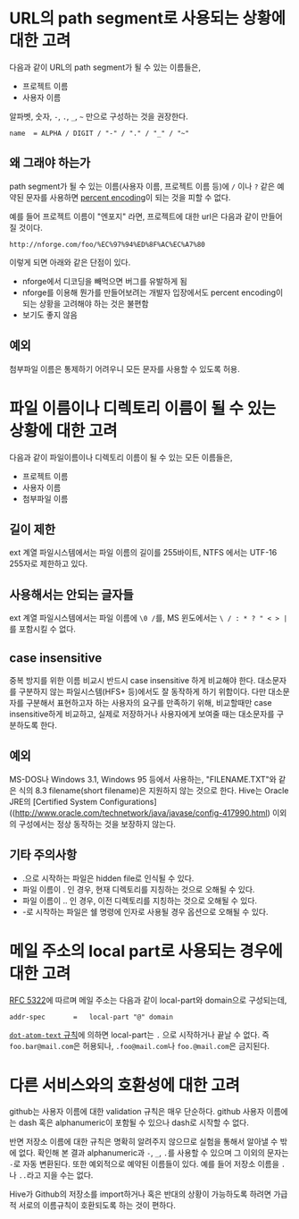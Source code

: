 URL의 path segment로 사용되는 상황에 대한 고려
==============================================

다음과 같이 URL의 path segment가 될 수 있는 이름들은,

* 프로젝트 이름
* 사용자 이름

알파벳, 숫자, `-`,  `.`,  `_`,  `~` 만으로 구성하는 것을 권장한다.

    name  = ALPHA / DIGIT / "-" / "." / "_" / "~"

왜 그래야 하는가
----------------

path segment가 될 수 있는 이름(사용자 이름, 프로젝트 이름 등)에 `/` 이나 `?` 같은 예약된 문자를 사용하면 [percent encoding](http://tools.ietf.org/html/rfc3986#section-2.1)이 되는 것을 피할 수 없다.

예를 들어 프로젝트 이름이 "엔포지" 라면, 프로젝트에 대한 url은 다음과 같이 만들어 질 것이다.

    http://nforge.com/foo/%EC%97%94%ED%8F%AC%EC%A7%80

이렇게 되면 아래와 같은 단점이 있다.

* nforge에서 디코딩을 빼먹으면 버그를 유발하게 됨
* nforge를 이용해 뭔가를 만들어보려는 개발자 입장에서도 percent encoding이 되는 상황을 고려해야 하는 것은 불편함
* 보기도 좋지 않음

예외
----

첨부파일 이름은 통제하기 어려우니 모든 문자를 사용할 수 있도록 허용.

파일 이름이나 디렉토리 이름이 될 수 있는 상황에 대한 고려
=========================================================

다음과 같이 파일이름이나 디렉토리 이름이 될 수 있는 모든 이름들은,

* 프로젝트 이름
* 사용자 이름
* 첨부파일 이름

길이 제한
---------

ext 계열 파일시스템에서는 파일 이름의 길이를 255바이트, NTFS 에서는 UTF-16 255자로 제한하고 있다.

사용해서는 안되는 글자들
------------------------

ext 계열 파일시스템에서는 파일 이름에 `\0 /`를, MS 윈도에서는 `\ / : * ? " < > |`를 포함시킬 수 없다.

case insensitive
-----------------

중복 방지를 위한 이름 비교시 반드시 case insensitive 하게 비교해야 한다. 대소문자를 구분하지 않는 파일시스템(HFS+ 등)에서도 잘 동작하게 하기 위함이다. 다만 대소문자를 구분해서 표현하고자 하는 사용자의 요구를 만족하기 위해, 비교할때만 case insensitive하게 비교하고, 실제로 저장하거나 사용자에게 보여줄 때는 대소문자를 구분하도록 한다.

예외
----

MS-DOS나 Windows 3.1, Windows 95 등에서 사용하는, "FILENAME.TXT"와 같은 식의 8.3 filename(short filename)은 지원하지 않는 것으로 한다. Hive는 Oracle JRE의 [Certified System Configurations]((http://www.oracle.com/technetwork/java/javase/config-417990.html) 이외의 구성에서는 정상 동작하는 것을 보장하지 않는다.

기타 주의사항
-------------

* .으로 시작하는 파일은 hidden file로 인식될 수 있다.
* 파일 이름이 . 인 경우, 현재 디렉토리를 지칭하는 것으로 오해될 수 있다.
* 파일 이름이 .. 인 경우, 이전 디렉토리를 지칭하는 것으로 오해될 수 있다.
* -로 시작하는 파일은 쉘 명령에 인자로 사용될 경우 옵션으로 오해될 수 있다.

메일 주소의 local part로 사용되는 경우에 대한 고려
==================================================

[RFC 5322](http://tools.ietf.org/html/rfc5322)에 따르며 메일 주소는 다음과 같이 local-part와 domain으로 구성되는데,

    addr-spec       =   local-part "@" domain

[`dot-atom-text` 규칙](http://tools.ietf.org/html/rfc5322#section-3.2.3)에 의하면 local-part는 `.` 으로 시작하거나 끝날 수 없다. 즉 `foo.bar@mail.com`은 허용되나, `.foo@mail.com`나 `foo.@mail.com`은 금지된다.

다른 서비스와의 호환성에 대한 고려
==================================

github는 사용자 이름에 대한 validation 규칙은 매우 단순하다. github 사용자 이름에는 dash 혹은 alphanumeric이 포함될 수 있으나 dash로 시작할 수 없다.

반면 저장소 이름에 대한 규칙은 명확히 알려주지 않으므로 실험을 통해서 알아낼 수 밖에 없다. 확인해 본 결과 alphanumeric과 `-`, `_`, `.`를 사용할 수 있으며 그 이외의 문자는 `-`로 자동 변환된다. 또한 예외적으로 예약된 이름들이 있다. 예를 들어 저장소 이름을 `.`나 `..`라고 지을 수는 없다.

Hive가 Github의 저장소를 import하거나 혹은 반대의 상황이 가능하도록 하려면 가급적 서로의 이름규칙이 호환되도록 하는 것이 편하다.
